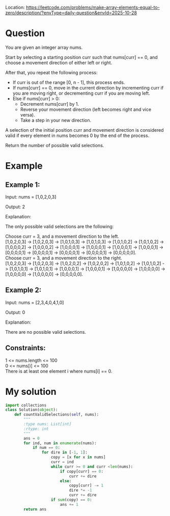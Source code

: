 Location: https://leetcode.com/problems/make-array-elements-equal-to-zero/description/?envType=daily-question&envId=2025-10-28
# Question
You are given an integer array nums.

Start by selecting a starting position curr such that nums[curr] == 0, and choose a movement direction of either left or right.

After that, you repeat the following process:

- If curr is out of the range [0, n - 1], this process ends.
- If nums[curr] == 0, move in the current direction by incrementing curr if you are moving right, or decrementing curr if you are moving left.
- Else if nums[curr] > 0:
  - Decrement nums[curr] by 1.
  - Reverse your movement direction (left becomes right and vice versa).
  - Take a step in your new direction.

A selection of the initial position curr and movement direction is considered valid if every element in nums becomes 0 by the end of the process.

Return the number of possible valid selections.

 
# Example

## Example 1:

Input: nums = [1,0,2,0,3]

Output: 2

Explanation:

The only possible valid selections are the following:

Choose curr = 3, and a movement direction to the left.\
[1,0,2,0,3] -> [1,0,2,0,3] -> [1,0,1,0,3] -> [1,0,1,0,3] -> [1,0,1,0,2] -> [1,0,1,0,2] -> [1,0,0,0,2] -> [1,0,0,0,2] -> [1,0,0,0,1] -> [1,0,0,0,1] -> [1,0,0,0,1] -> [1,0,0,0,1] -> [0,0,0,0,1] -> [0,0,0,0,1] -> [0,0,0,0,1] -> [0,0,0,0,1] -> [0,0,0,0,0].\
Choose curr = 3, and a movement direction to the right.\
[1,0,2,0,3] -> [1,0,2,0,3] -> [1,0,2,0,2] -> [1,0,2,0,2] -> [1,0,1,0,2] -> [1,0,1,0,2] -> [1,0,1,0,1] -> [1,0,1,0,1] -> [1,0,0,0,1] -> [1,0,0,0,1] -> [1,0,0,0,0] -> [1,0,0,0,0] -> [1,0,0,0,0] -> [1,0,0,0,0] -> [0,0,0,0,0].

## Example 2:

Input: nums = [2,3,4,0,4,1,0]

Output: 0

Explanation:

There are no possible valid selections.

## Constraints:

1 <= nums.length <= 100\
0 <= nums[i] <= 100\
There is at least one element i where nums[i] == 0.
 

# My solution 
```python
import collections
class Solution(object):
    def countValidSelections(self, nums):
        """
        :type nums: List[int]
        :rtype: int
        """
        ans = 0
        for ind, num in enumerate(nums):
            if num == 0:
                for dire in [-1, 1]:
                    copy = [x for x in nums]
                    curr = ind
                    while curr >= 0 and curr <len(nums):
                        if copy[curr] == 0:
                            curr += dire
                        else:
                            copy[curr] -= 1
                            dire *= -1
                            curr += dire
                    if sum(copy) == 0:
                        ans += 1
        return ans
```
